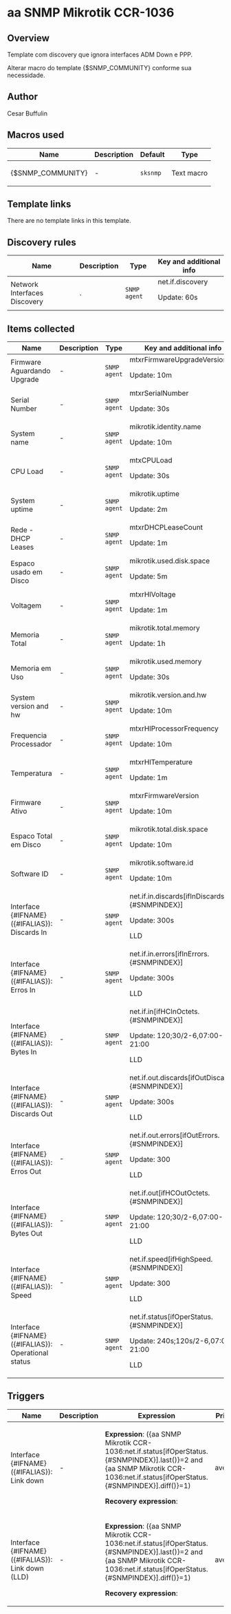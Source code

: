 # aa SNMP Mikrotik CCR-1036

## Overview

Template com discovery que ignora interfaces ADM Down e PPP.


 


Alterar macro do template {$SNMP\_COMMUNITY} conforme sua necessidade.



## Author

Cesar Buffulin

## Macros used

|Name|Description|Default|Type|
|----|-----------|-------|----|
|{$SNMP_COMMUNITY}|<p>-</p>|`sksnmp`|Text macro|
## Template links

There are no template links in this template.

## Discovery rules

|Name|Description|Type|Key and additional info|
|----|-----------|----|----|
|Network Interfaces Discovery|<p>.</p>|`SNMP agent`|net.if.discovery<p>Update: 60s</p>|
## Items collected

|Name|Description|Type|Key and additional info|
|----|-----------|----|----|
|Firmware Aguardando Upgrade|<p>-</p>|`SNMP agent`|mtxrFirmwareUpgradeVersion<p>Update: 10m</p>|
|Serial Number|<p>-</p>|`SNMP agent`|mtxrSerialNumber<p>Update: 30s</p>|
|System name|<p>-</p>|`SNMP agent`|mikrotik.identity.name<p>Update: 10m</p>|
|CPU Load|<p>-</p>|`SNMP agent`|mtxCPULoad<p>Update: 30s</p>|
|System uptime|<p>-</p>|`SNMP agent`|mikrotik.uptime<p>Update: 2m</p>|
|Rede - DHCP Leases|<p>-</p>|`SNMP agent`|mtxrDHCPLeaseCount<p>Update: 1m</p>|
|Espaco usado em Disco|<p>-</p>|`SNMP agent`|mikrotik.used.disk.space<p>Update: 5m</p>|
|Voltagem|<p>-</p>|`SNMP agent`|mtxrHlVoltage<p>Update: 1m</p>|
|Memoria Total|<p>-</p>|`SNMP agent`|mikrotik.total.memory<p>Update: 1h</p>|
|Memoria em Uso|<p>-</p>|`SNMP agent`|mikrotik.used.memory<p>Update: 30s</p>|
|System version and hw|<p>-</p>|`SNMP agent`|mikrotik.version.and.hw<p>Update: 10m</p>|
|Frequencia Processador|<p>-</p>|`SNMP agent`|mtxrHlProcessorFrequency<p>Update: 10m</p>|
|Temperatura|<p>-</p>|`SNMP agent`|mtxrHlTemperature<p>Update: 1m</p>|
|Firmware Ativo|<p>-</p>|`SNMP agent`|mtxrFirmwareVersion<p>Update: 10m</p>|
|Espaco Total em Disco|<p>-</p>|`SNMP agent`|mikrotik.total.disk.space<p>Update: 10m</p>|
|Software ID|<p>-</p>|`SNMP agent`|mikrotik.software.id<p>Update: 10m</p>|
|Interface {#IFNAME}({#IFALIAS}): Discards In|<p>-</p>|`SNMP agent`|net.if.in.discards[ifInDiscards.{#SNMPINDEX}]<p>Update: 300s</p><p>LLD</p>|
|Interface {#IFNAME}({#IFALIAS}): Erros In|<p>-</p>|`SNMP agent`|net.if.in.errors[ifInErrors.{#SNMPINDEX}]<p>Update: 300s</p><p>LLD</p>|
|Interface {#IFNAME}({#IFALIAS}): Bytes In|<p>-</p>|`SNMP agent`|net.if.in[ifHCInOctets.{#SNMPINDEX}]<p>Update: 120;30/2-6,07:00-21:00</p><p>LLD</p>|
|Interface {#IFNAME}({#IFALIAS}): Discards Out|<p>-</p>|`SNMP agent`|net.if.out.discards[ifOutDiscards.{#SNMPINDEX}]<p>Update: 300s</p><p>LLD</p>|
|Interface {#IFNAME}({#IFALIAS}): Erros Out|<p>-</p>|`SNMP agent`|net.if.out.errors[ifOutErrors.{#SNMPINDEX}]<p>Update: 300</p><p>LLD</p>|
|Interface {#IFNAME}({#IFALIAS}): Bytes Out|<p>-</p>|`SNMP agent`|net.if.out[ifHCOutOctets.{#SNMPINDEX}]<p>Update: 120;30/2-6,07:00-21:00</p><p>LLD</p>|
|Interface {#IFNAME}({#IFALIAS}): Speed|<p>-</p>|`SNMP agent`|net.if.speed[ifHighSpeed.{#SNMPINDEX}]<p>Update: 300</p><p>LLD</p>|
|Interface {#IFNAME}({#IFALIAS}): Operational status|<p>-</p>|`SNMP agent`|net.if.status[ifOperStatus.{#SNMPINDEX}]<p>Update: 240s;120s/2-6,07:00-21:00</p><p>LLD</p>|
## Triggers

|Name|Description|Expression|Priority|
|----|-----------|----------|--------|
|Interface {#IFNAME}({#IFALIAS}): Link down|<p>-</p>|<p>**Expression**: ({aa SNMP Mikrotik CCR-1036:net.if.status[ifOperStatus.{#SNMPINDEX}].last()}=2 and {aa SNMP Mikrotik CCR-1036:net.if.status[ifOperStatus.{#SNMPINDEX}].diff()}=1)</p><p>**Recovery expression**: </p>|average|
|Interface {#IFNAME}({#IFALIAS}): Link down (LLD)|<p>-</p>|<p>**Expression**: ({aa SNMP Mikrotik CCR-1036:net.if.status[ifOperStatus.{#SNMPINDEX}].last()}=2 and {aa SNMP Mikrotik CCR-1036:net.if.status[ifOperStatus.{#SNMPINDEX}].diff()}=1)</p><p>**Recovery expression**: </p>|average|
